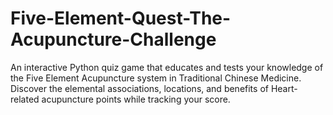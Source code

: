 # Five-Element-Quest-The-Acupuncture-Challenge
An interactive Python quiz game that educates and tests your knowledge of the Five Element Acupuncture system in Traditional Chinese Medicine. Discover the elemental associations, locations, and benefits of Heart-related acupuncture points while tracking your score.
